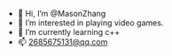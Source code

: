 - 👋 Hi, I’m @MasonZhang
- 👀 I’m interested in playing video games.
- 🌱 I’m currently learning c++
- 📫 2685675131@qq.com

<!---
MasonZha/MasonZha is a ✨ special ✨ repository because its `README.md` (this file) appears on your GitHub profile.
You can click the Preview link to take a look at your changes.
--->
